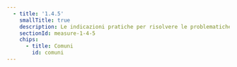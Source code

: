 ```yaml
---
  - title: '1.4.5'
    smallTitle: true
    description: Le indicazioni pratiche per risolvere le problematiche tecniche ricorrenti
    sectionId: measure-1-4-5
    chips:
      - title: Comuni
        id: comuni
---
```

